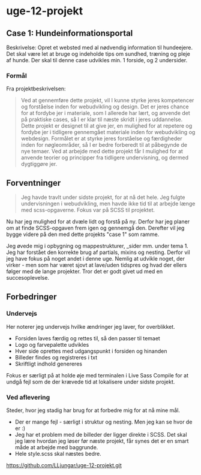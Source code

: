 # uge-12-projekt
## Case 1: Hundeinformationsportal
Beskrivelse: Opret et websted med al nødvendig information til hundeejere. Det skal være let at bruge og
indeholde tips om sundhed, træning og pleje af hunde. Der skal til denne case udvikles min. 1 forside, og 2
undersider.

### Formål
Fra projektbeskrivelsen: 
> Ved at gennemføre dette projekt, vil I kunne styrke jeres kompetencer og forståelse inden for
webudvikling og design. Det er jeres chance for at fordybe jer i materiale, som I allerede har lært,
og anvende det på praktiske cases, så I er klar til næste skridt i jeres uddannelse.
Dette projekt er designet til at give jer, en mulighed for at repetere og fordybe jer i tidligere
gennemgået materiale inden for webudvikling og webdesign. Formålet er at styrke jeres forståelse
og færdigheder inden for nøgleområder, så I er bedre forberedt til at påbegynde de nye temaer.
Ved at arbejde med dette projekt får I mulighed for at anvende teorier og principper fra tidligere
undervisning, og dermed dygtiggøre jer.

## Forventninger
> Jeg havde travlt under sidste projekt, for at nå det hele. Jeg fulgte undervisningen i webudvikling, men havde ikke tid til at arbejde længe med scss-opgaverne. Fokus var på SCSS til projektet. 

Nu har jeg mulighed for at dvæle lidt og forstå på ny. Derfor har jeg planer om at finde SCSS-opgaven frem igen og gennemgå den. Derefter vil jeg bygge videre på den med dette projekts "case 1" som ramme. 

Jeg øvede mig i opbygning og mappestrukturer, _sider mm. under tema 1. Jeg har forstået den korrekte brug af partials, mixins og nesting. Derfor vil jeg have fokus på noget andet i denne uge. Nemlig at udvikle noget, der virker - men som har været sjovt at lave/uden tidspres og hvad der ellers følger med de lange projekter. Tror det er godt givet ud med en succesoplevelse.

## Forbedringer 

### Undervejs
Her noterer jeg undervejs hvilke ændringer jeg laver, for overblikket. 
- Forsiden laves færdig og rettes til, så den passer til temaet
- Logo og farvepalette udvikles
- Hver side oprettes med udgangspunkt i forsiden og hinanden
- Billeder findes og registreres i txt 
- Skriftligt indhold genereres

Fokus er særligt på at holde øje med terminalen i Live Sass Compile for at undgå fejl som de der krævede tid at lokalisere under sidste projekt. 

### Ved aflevering 
Steder, hvor jeg stadig har brug for at forbedre mig for at nå mine mål.
- Der er mange fejl - særligt i struktur og nesting. Men jeg kan se hvor de er :) 
- Jeg har et problem med de billeder der ligger direkte i SCSS. Det skal jeg lære hvordan jeg løser før næste projekt, får synes det er en smart måde at arbejde med baggrunde. 
- Hele style.scss skal næstes bedre. 


https://github.com/LLjungar/uge-12-projekt.git